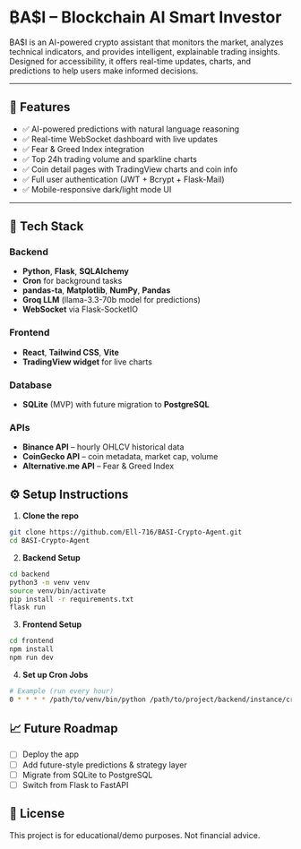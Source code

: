 # ₿A$I – Blockchain AI Smart Investor

₿A$I is an AI-powered crypto assistant that monitors the market, analyzes technical indicators, and provides intelligent, explainable trading insights. Designed for accessibility, it offers real-time updates, charts, and predictions to help users make informed decisions.

---

## 🚀 Features

- ✅ AI-powered predictions with natural language reasoning
- ✅ Real-time WebSocket dashboard with live updates
- ✅ Fear & Greed Index integration
- ✅ Top 24h trading volume and sparkline charts
- ✅ Coin detail pages with TradingView charts and coin info
- ✅ Full user authentication (JWT + Bcrypt + Flask-Mail)
- ✅ Mobile-responsive dark/light mode UI

---

## 🧠 Tech Stack

### Backend
- **Python**, **Flask**, **SQLAlchemy**
- **Cron** for background tasks
- **pandas-ta**, **Matplotlib**, **NumPy**, **Pandas**
- **Groq LLM** (llama-3.3-70b model for predictions)
- **WebSocket** via Flask-SocketIO

### Frontend
- **React**, **Tailwind CSS**, **Vite**
- **TradingView widget** for live charts

### Database
- **SQLite** (MVP) with future migration to **PostgreSQL**

### APIs
- **Binance API** – hourly OHLCV historical data
- **CoinGecko API** – coin metadata, market cap, volume
- **Alternative.me API** – Fear & Greed Index

## ⚙️ Setup Instructions

1. **Clone the repo**
```bash
git clone https://github.com/Ell-716/BASI-Crypto-Agent.git
cd BASI-Crypto-Agent
```
2. **Backend Setup**
```bash
cd backend
python3 -m venv venv
source venv/bin/activate
pip install -r requirements.txt
flask run
```
3. **Frontend Setup**
```bash
cd frontend
npm install
npm run dev
```
4. **Set up Cron Jobs**
```bash
# Example (run every hour)
0 * * * * /path/to/venv/bin/python /path/to/project/backend/instance/cron_update.py
```

## 📈 Future Roadmap

- [ ] Deploy the app
- [ ] Add future-style predictions & strategy layer
- [ ] Migrate from SQLite to PostgreSQL
- [ ] Switch from Flask to FastAPI

## 📝 License
This project is for educational/demo purposes. Not financial advice. 




